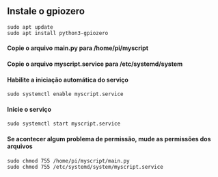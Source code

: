 ## Instale o gpiozero

```
sudo apt update
sudo apt install python3-gpiozero
```

#### Copie o arquivo main.py para /home/pi/myscript

#### Copie o arquivo myscript.service para /etc/systemd/system

#### Habilite a iniciação automática do serviço

```
sudo systemctl enable myscript.service
```

#### Inicie o serviço
```
sudo systemctl start myscript.service
```

#### Se acontecer algum problema de permissão, mude as permissões dos arquivos

```
sudo chmod 755 /home/pi/myscript/main.py
sudo chmod 755 /etc/systemd/system/myscript.service
```
